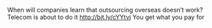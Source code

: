 <!--
id: 368479467
link: http://kevinisom.info/post/368479467/when-will-companies-learn-that-outsourcing
slug: when-will-companies-learn-that-outsourcing
date: Wed Feb 03 2010 21:34:33 GMT+1300 (NZDT)
raw: {"blog_name":"kevinisom","id":368479467,"post_url":"http://kevinisom.info/post/368479467/when-will-companies-learn-that-outsourcing","slug":"when-will-companies-learn-that-outsourcing","type":"text","date":"2010-02-03 08:34:33 GMT","timestamp":1265186073,"state":"published","format":"html","reblog_key":"UhaTHoSc","tags":[],"short_url":"http://tmblr.co/Zw68YyLzeph","highlighted":[],"feed_item":"http://twitter.com/kev_nz/statuses/8578501396","from_feed_id":"650289","note_count":0,"title":null,"body":"<p>When will companies learn that outsourcing overseas doesn&#8217;t work? Telecom is about to do it <a href=\"http://bit.ly/cYYtvi\" target=\"_blank\">http://bit.ly/cYYtvi</a> You get what you pay for</p>"}
publish: 2010-02-03
tags: 
title: null
-->


When will companies learn that outsourcing overseas doesn’t work?
Telecom is about to do it <http://bit.ly/cYYtvi> You get what you pay
for



